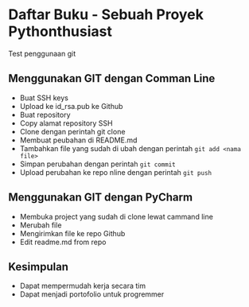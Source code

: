 # Daftar Buku - Sebuah Proyek Pythonthusiast
Test penggunaan git

## Menggunakan GIT dengan Comman Line
- Buat SSH keys
- Upload ke id_rsa.pub ke Github
- Buat repository
- Copy alamat repository SSH
- Clone dengan perintah git clone <alamat repo>
- Membuat peubahan di README.md
- Tambahkan file yang sudah di ubah dengan perintah `git add <nama file>`
- Simpan perubahan dengan perintah `git commit`
- Upload perubahan ke repo nline dengan perintah `git push`

## Menggunakan GIT dengan PyCharm
- Membuka project yang sudah di clone lewat cammand line
- Merubah file
- Mengirimkan file ke repo Github
- Edit readme.md from repo

## Kesimpulan
- Dapat mempermudah kerja secara tim
- Dapat menjadi portofolio untuk progremmer
